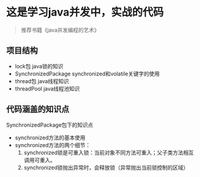 # 这是学习java并发中，实战的代码
> 推荐书籍《java并发编程的艺术》  


## 项目结构
 * lock包       java锁的知识
 * SynchronizedPackage   synchronized和volatile关键字的使用
 * thread包     java线程知识
 * threadPool   java线程池知识
 
## 代码涵盖的知识点
SynchronizedPackage包下的知识点
* synchronized方法的基本使用
* synchronized方法的两个细节： 
    1. synchronized锁是可重入锁：当前对象不同方法可重入；父子类方法相互调用可重入。
    2. synchronized锁抛出异常时，会释放锁（异常抛出当前锁控制的区域）
    
 